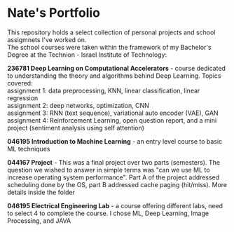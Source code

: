 # Nate's Portfolio  

This repository holds a select collection of personal projects and school assigmnets I've worked on.  
The school courses were taken within the framework of my Bachelor's Degree at the Technion - Israel Institute of Technology:   

**236781 Deep Learning on Computational Accelerators** - course dedicated to understanding the theory and algorithms behind Deep Learning. Topics covered:  
assignment 1: data preprocessing, KNN, linear classification, linear regression  
assignment 2: deep networks, optimization, CNN  
assignment 3: RNN (text sequence), variational auto encoder (VAE), GAN  
assignment 4: Reinforcement Learning, open question report, and a mini project (sentiment analysis using self attention)   

**046195 Introduction to Machine Learning** - an entry level course to basic ML techniques   

**044167 Project** - This was a final project over two parts (semesters). The question we wished to answer in simple terms was "can we use ML to increase operating system performance". Part A of the project addressed scheduling done by the OS, part B addressed cache paging (hit/miss). More details inside the folder   

**046195 Electrical Engineering Lab** - a course offering different labs, need to select 4 to complete the course. I chose ML, Deep Learning, Image Processing, and JAVA

